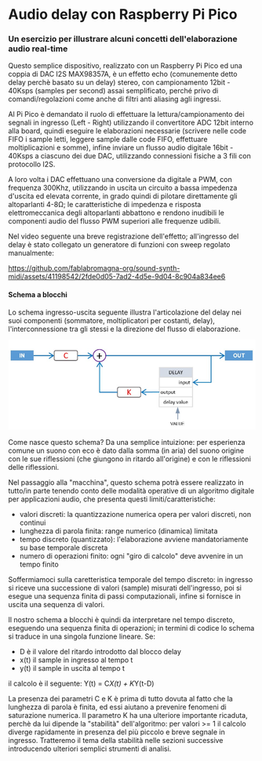 # Audio delay con Raspberry Pi Pico 
### Un esercizio per illustrare alcuni concetti dell'elaborazione audio real-time


Questo semplice dispositivo, realizzato con un Raspberry Pi Pico ed una coppia di DAC I2S MAX98357A, è un effetto echo (comunemente detto delay perchè basato su un delay) stereo, con campionamento 12bit - 40Ksps (samples per second) assai semplificato, perché privo di comandi/regolazioni come anche di filtri anti aliasing agli ingressi.

Al Pi Pico è demandato il ruolo di effettuare la lettura/campionamento dei segnali in ingresso (Left - Right) utilizzando il convertitore ADC 12bit interno alla board, quindi eseguire le elaborazioni necessarie (scrivere nelle code FIFO i sample letti, leggere sample dalle code FIFO, effettuare moltiplicazioni e somme), infine inviare un flusso audio digitale 16bit - 40Ksps a ciascuno dei due DAC, utilizzando connessioni fisiche a 3 fili con protocollo I2S.

A loro volta i DAC effettuano una conversione da digitale a PWM, con frequenza 300Khz, utilizzando in uscita un circuito a bassa impedenza d'uscita ed elevata corrente, in grado quindi di pilotare direttamente gli altoparlanti 4-8Ω; le caratteristiche di impedenza e risposta elettromeccanica degli altoparlanti abbattono e rendono inudibili le componenti audio del flusso PWM superiori alle frequenze udibili.

Nel video seguente una breve registrazione dell'effetto; all'ingresso del delay è stato collegato un generatore di funzioni con sweep regolato manualmente:

https://github.com/fablabromagna-org/sound-synth-midi/assets/41198542/2fde0d05-7ad2-4d5e-9d04-8c904a834ee6




#### Schema a blocchi

Lo schema ingresso-uscita seguente illustra l'articolazione del delay nei suoi componenti (sommatore, moltiplicatori per costanti, delay), l'interconnessione tra gli stessi e la direzione del flusso di elaborazione.

<p align="left">
<img width="600" src="/pi_pico_delay_stereo/media/delay_0.jpg")
</p>

Come nasce questo schema? Da una semplice intuizione: per esperienza comune un suono con eco è dato dalla somma (in aria) del suono origine con le sue riflessioni (che giungono in ritardo all'origine) e con le riflessioni delle riflessioni.

Nel passaggio alla "macchina", questo schema potrà essere realizzato in tutto/in parte tenendo conto delle modalità operative di un algoritmo digitale per applicazioni audio, che presenta questi limiti/caratteristiche:
- valori discreti: la quantizzazione numerica opera per valori discreti, non continui
- lunghezza di parola finita: range numerico (dinamica) limitata
- tempo discreto (quantizzato): l'elaborazione avviene mandatoriamente su base temporale discreta
- numero di operazioni finito: ogni "giro di calcolo" deve avvenire in un tempo finito

Soffermiamoci sulla caretteristica temporale del tempo discreto: in ingresso si riceve una successione di valori (sample) misurati dell'ingresso, poi si esegue una sequenza finita di passi computazionali, infine si fornisce in uscita una sequenza di valori.

Il nostro schema a blocchi è quindi da interpretare nel tempo discreto, eseguendo una sequenza finita di operazioni; in termini di codice lo schema si traduce in una singola funzione lineare. Se:
- D è il valore del ritardo introdotto dal blocco delay
- x(t) il sample in ingresso al tempo t
- y(t) il sample in uscita al tempo t

il calcolo è il seguente:
Y(t) = C*X(t) + K*Y(t-D)

La presenza dei parametri C e K è prima di tutto dovuta al fatto che la lunghezza di parola è finita, ed essi aiutano a prevenire fenomeni di saturazione numerica. Il parametro K ha una ulteriore importante ricaduta, perchè da lui dipende la "stabilità" dell'algoritmo: per valori >= 1 il calcolo diverge rapidamente in presenza del più piccolo e breve segnale in ingresso. Tratteremo il tema della stabilità nelle sezioni successive introducendo ulteriori semplici strumenti di analisi.